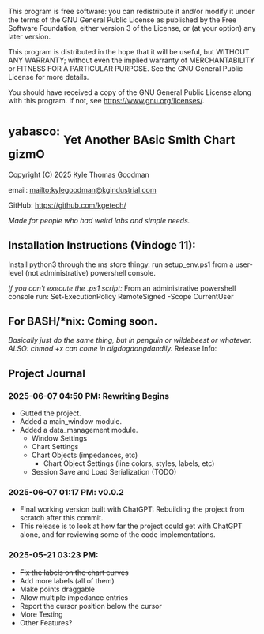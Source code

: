 This program is free software: you can redistribute it and/or modify
it under the terms of the GNU General Public License as published by
the Free Software Foundation, either version 3 of the License, or
(at your option) any later version.

This program is distributed in the hope that it will be useful,
but WITHOUT ANY WARRANTY; without even the implied warranty of
MERCHANTABILITY or FITNESS FOR A PARTICULAR PURPOSE.  See the
GNU General Public License for more details.

You should have received a copy of the GNU General Public License
along with this program.  If not, see <https://www.gnu.org/licenses/>.

# <sup>yabasco:</sup> <sub>Yet Another BAsic Smith Chart gizmO</sub>

Copyright (C) 2025  Kyle Thomas Goodman

email: <mailto:kylegoodman@kgindustrial.com>

GitHub: <https://github.com/kgetech/>

*Made for people who had weird labs and simple needs.* 

## Installation Instructions (Vindoge 11):
Install python3 through the ms store thingy.
run setup_env.ps1 from a user-level (not administrative) powershell console.

*If you can't execute the .ps1 script:*
From an administrative powershell console run:
    Set-ExecutionPolicy RemoteSigned -Scope CurrentUser

## For BASH/\*nix: Coming soon. 
*Basically just do the same thing, but in penguin or wildebeest or whatever.*   
*ALSO: chmod +x can come in digdogdangdandily.*
Release Info:


## Project Journal

### 2025-06-07 04:50 PM: Rewriting Begins
- Gutted the project.
- Added a main_window module.
- Added a data_management module.
  - Window Settings
  - Chart Settings
  - Chart Objects (impedances, etc)
    - Chart Object Settings (line colors, styles, labels, etc)
  - Session Save and Load Serialization (TODO)

### 2025-06-07 01:17 PM: v0.0.2
- Final working version built with ChatGPT: Rebuilding the project from scratch after this commit. 
- This release is to look at how far the project could get with ChatGPT alone, and for reviewing some of the code implementations. 

### 2025-05-21 03:23 PM: 
- ~~Fix the labels on the chart curves~~
- Add more labels (all of them)
- Make points draggable
- Allow multiple impedance entries
- Report the cursor position below the cursor
- More Testing
- Other Features? 